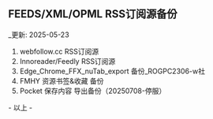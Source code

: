 ## FEEDS/XML/OPML RSS订阅源备份

_更新: 2025-05-23


1.  webfollow.cc RSS订阅源
2.  Innoreader/Feedly RSS订阅源
3.  Edge_Chrome_FFX_nuTab_export 备份_ROGPC2306-w社
4.  FMHY 资源书签&收藏 备份
5.  Pocket 保存内容 导出备份（20250708-停服）

\- 以上 -
